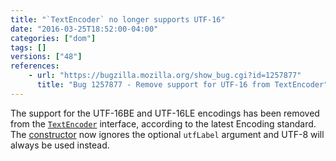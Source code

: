 ```yaml
---
title: "`TextEncoder` no longer supports UTF-16"
date: "2016-03-25T18:52:00-04:00"
categories: ["dom"]
tags: []
versions: ["48"]
references:
    - url: "https://bugzilla.mozilla.org/show_bug.cgi?id=1257877"
      title: "Bug 1257877 - Remove support for UTF-16 from TextEncoder"
---
```

The support for the UTF-16BE and UTF-16LE encodings has been removed from the [`TextEncoder`](https://developer.mozilla.org/docs/Web/API/TextEncoder) interface, according to the latest Encoding standard. The [constructor](https://developer.mozilla.org/docs/Web/API/TextEncoder/TextEncoder) now ignores the optional `utfLabel` argument and UTF-8 will always be used instead.
